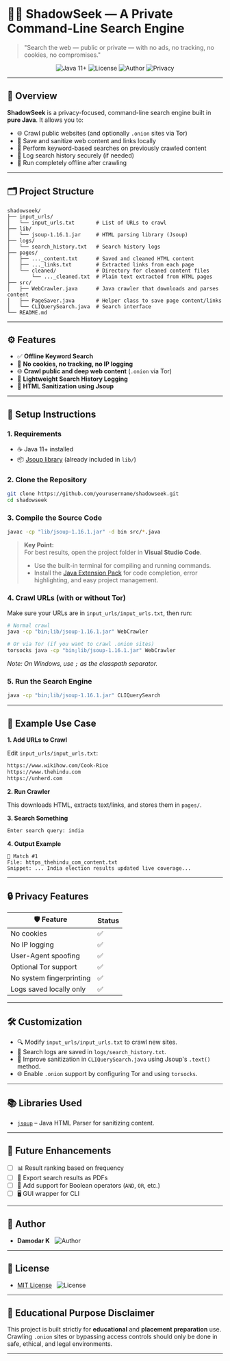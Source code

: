 # 🕵️‍♂️ ShadowSeek — A Private Command-Line Search Engine

> "Search the web — public or private — with no ads, no tracking, no cookies, no compromises."

<p align="center">
  <img src="https://img.shields.io/badge/Java-11%2B-blue?logo=java" alt="Java 11+">
  <img src="https://img.shields.io/badge/License-MIT-green.svg" alt="License">
  <img src="https://img.shields.io/badge/Author-Damodar%20K-orange" alt="Author">
  <img src="https://img.shields.io/badge/Privacy-First-black" alt="Privacy">
</p>

---

## 📌 Overview

**ShadowSeek** is a privacy-focused, command-line search engine built in **pure Java**. It allows you to:

- 🌐 Crawl public websites (and optionally `.onion` sites via Tor)
- 💾 Save and sanitize web content and links locally
- 🔎 Perform keyword-based searches on previously crawled content
- 📝 Log search history securely (if needed)
- 📴 Run completely offline after crawling

---

## 🗂️ Project Structure

```
shadowseek/
├── input_urls/
│   └── input_urls.txt       # List of URLs to crawl
├── lib/
│   └── jsoup-1.16.1.jar     # HTML parsing library (Jsoup)
├── logs/
│   └── search_history.txt   # Search history logs
├── pages/
│   ├── ..._content.txt      # Saved and cleaned HTML content
│   ├── ..._links.txt        # Extracted links from each page
│   └── cleaned/             # Directory for cleaned content files
│       └── ..._cleaned.txt  # Plain text extracted from HTML pages
├── src/
│   ├── WebCrawler.java      # Java crawler that downloads and parses content
│   ├── PageSaver.java       # Helper class to save page content/links
│   └── CLIQuerySearch.java  # Search interface
└── README.md
```

---

## ⚙️ Features

- ✅ **Offline Keyword Search**
- 🔐 **No cookies, no tracking, no IP logging**
- 🌐 **Crawl public and deep web content** (`.onion` via Tor)
- 🧾 **Lightweight Search History Logging**
- 📄 **HTML Sanitization using Jsoup**

---

## 🚀 Setup Instructions

### 1. Requirements

- ☕ Java 11+ installed
- 📦 [Jsoup library](https://jsoup.org/download) (already included in `lib/`)

### 2. Clone the Repository

```bash
git clone https://github.com/yourusername/shadowseek.git
cd shadowseek
```

### 3. Compile the Source Code

```bash
javac -cp "lib/jsoup-1.16.1.jar" -d bin src/*.java
```

> **Key Point:**  
> For best results, open the project folder in **Visual Studio Code**.  
> - Use the built-in terminal for compiling and running commands.  
> - Install the [Java Extension Pack](https://marketplace.visualstudio.com/items?itemName=vscjava.vscode-java-pack) for code completion, error highlighting, and easy project management.

### 4. Crawl URLs (with or without Tor)

Make sure your URLs are in `input_urls/input_urls.txt`, then run:

```bash
# Normal crawl
java -cp "bin;lib/jsoup-1.16.1.jar" WebCrawler

# Or via Tor (if you want to crawl .onion sites)
torsocks java -cp "bin;lib/jsoup-1.16.1.jar" WebCrawler
```
*Note: On Windows, use `;` as the classpath separator.*

### 5. Run the Search Engine

```bash
java -cp "bin;lib/jsoup-1.16.1.jar" CLIQuerySearch
```

---

## 📘 Example Use Case

**1. Add URLs to Crawl**

Edit `input_urls/input_urls.txt`:

```txt
https://www.wikihow.com/Cook-Rice
https://www.thehindu.com
https://unherd.com
```

**2. Run Crawler**

This downloads HTML, extracts text/links, and stores them in `pages/`.

**3. Search Something**

```bash
Enter search query: india
```

**4. Output Example**

```
🔹 Match #1
File: https_thehindu_com_content.txt
Snippet: ... India election results updated live coverage...
```

---

## 🔒 Privacy Features

| 🛡️ Feature                | Status |
| ------------------------ | ------ |
| No cookies               | ✅      |
| No IP logging            | ✅      |
| User-Agent spoofing      | ✅      |
| Optional Tor support     | ✅      |
| No system fingerprinting | ✅      |
| Logs saved locally only  | ✅      |

---

## 🛠️ Customization

- 🔍 Modify `input_urls/input_urls.txt` to crawl new sites.
- 📝 Search logs are saved in `logs/search_history.txt`.
- 🧽 Improve sanitization in `CLIQuerySearch.java` using Jsoup's `.text()` method.
- 🌐 Enable `.onion` support by configuring Tor and using `torsocks`.

---

## 📚 Libraries Used

- [`jsoup`](https://jsoup.org) – Java HTML Parser for sanitizing content.

---

## 🧠 Future Enhancements

- [ ] 📊 Result ranking based on frequency
- [ ] 📝 Export search results as PDFs
- [ ] 🔗 Add support for Boolean operators (`AND`, `OR`, etc.)
- [ ] 🖥️ GUI wrapper for CLI

---

## 👤 Author

- **Damodar K** &nbsp; ![Author](https://img.shields.io/badge/Author-Damodar%20K-orange)

---

## 📄 License

- [MIT License](LICENSE) &nbsp; ![License](https://img.shields.io/badge/License-MIT-green.svg)

---

## 🤝 Educational Purpose Disclaimer

This project is built strictly for **educational** and **placement preparation** use. Crawling `.onion` sites or bypassing access controls should only be done in safe, ethical, and legal environments.

---
